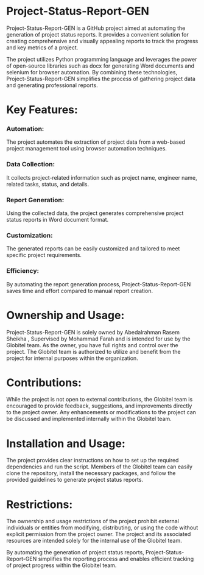 # Project-Status-Report-GEN


Project-Status-Report-GEN is a GitHub project aimed at automating the generation of project status reports. It provides a convenient solution for creating comprehensive and visually appealing reports to track the progress and key metrics of a project.

The project utilizes Python programming language and leverages the power of open-source libraries such as docx for generating Word documents and selenium for browser automation. By combining these technologies, Project-Status-Report-GEN simplifies the process of gathering project data and generating professional reports.

# Key Features:

### Automation: 
The project automates the extraction of project data from a web-based project management tool using browser automation techniques.
### Data Collection: 
It collects project-related information such as project name, engineer name, related tasks, status, and details.
### Report Generation: 
Using the collected data, the project generates comprehensive project status reports in Word document format.
### Customization:
The generated reports can be easily customized and tailored to meet specific project requirements.
### Efficiency: 
By automating the report generation process, Project-Status-Report-GEN saves time and effort compared to manual report creation.

# Ownership and Usage:
Project-Status-Report-GEN is solely owned by Abedalrahman Rasem Sheikha , Supervised by Mohammad Farah and is intended for use by the Globitel team. As the owner, you have full rights and control over the project. The Globitel team is authorized to utilize and benefit from the project for internal purposes within the organization.

# Contributions:
While the project is not open to external contributions, the Globitel team is encouraged to provide feedback, suggestions, and improvements directly to the project owner. Any enhancements or modifications to the project can be discussed and implemented internally within the Globitel team.

# Installation and Usage:
The project provides clear instructions on how to set up the required dependencies and run the script. Members of the Globitel team can easily clone the repository, install the necessary packages, and follow the provided guidelines to generate project status reports.

# Restrictions:
The ownership and usage restrictions of the project prohibit external individuals or entities from modifying, distributing, or using the code without explicit permission from the project owner. The project and its associated resources are intended solely for the internal use of the Globitel team.

By automating the generation of project status reports, Project-Status-Report-GEN simplifies the reporting process and enables efficient tracking of project progress within the Globitel team.
